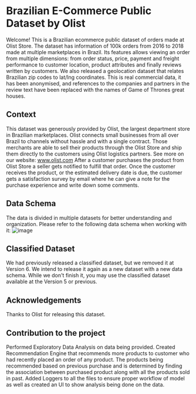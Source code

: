 # Brazilian E-Commerce Public Dataset by Olist
Welcome! This is a Brazilian ecommerce public dataset of orders made at Olist Store. The dataset has information of 100k orders from 2016 to 2018 made at multiple marketplaces in Brazil. Its features allows viewing an order from multiple dimensions: from order status, price, payment and freight performance to customer location, product attributes and finally reviews written by customers. We also released a geolocation dataset that relates Brazilian zip codes to lat/lng coordinates.
This is real commercial data, it has been anonymised, and references to the companies and partners in the review text have been replaced with the names of Game of Thrones great houses.

## Context
This dataset was generously provided by Olist, the largest department store in Brazilian marketplaces. Olist connects small businesses from all over Brazil to channels without hassle and with a single contract. Those merchants are able to sell their products through the Olist Store and ship them directly to the customers using Olist logistics partners. See more on our website: www.olist.com
After a customer purchases the product from Olist Store a seller gets notified to fulfill that order. Once the customer receives the product, or the estimated delivery date is due, the customer gets a satisfaction survey by email where he can give a note for the purchase experience and write down some comments.

## Data Schema
The data is divided in multiple datasets for better understanding and organization. Please refer to the following data schema when working with it:
![image](https://i.imgur.com/HRhd2Y0.png)

## Classified Dataset
We had previously released a classified dataset, but we removed it at Version 6. We intend to release it again as a new dataset with a new data schema. While we don't finish it, you may use the classified dataset available at the Version 5 or previous.

## Acknowledgements
Thanks to Olist for releasing this dataset.

## Contribution to the project
Performed Exploratory Data Analysis on data being provided.
Created Recommendation Engine that recommends more products to customer who had recently placed an order of any product. The products being recommended based on previous purchase and is determined by finding the association between purchased product along with all the products sold in past.
Added Loggers to all the files to ensure proper workflow of model as well as created an UI to show analysis being done on the data.
